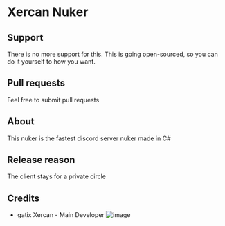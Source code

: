 # Xercan Nuker

## Support
There is no more support for this. This is going open-sourced, so you can do it yourself to how you want.

## Pull requests
Feel free to submit pull requests

## About
This nuker is the fastest discord server nuker made in C#

## Release reason
The client stays for a private circle


## Credits
* gatix Xercan - Main Developer
![image](https://cdn.discordapp.com/attachments/1083127073759043625/1270879461079777280/IMG_5524.jpg?ex=66b54e3b&is=66b3fcbb&hm=db18fda959babce8d0961539d7475c1dbbdf9e86f052828d5a5c7282a7966eec&
) 
